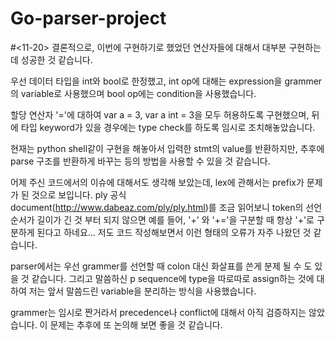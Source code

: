 # Go-parser-project

#<11-20>
결론적으로, 이번에 구현하기로 했었던 연산자들에 대해서 대부분 구현하는데 성공한 것 같습니다.

우선 데이터 타입을 int와 bool로 한정했고, 
int op에 대해는 expression을 grammer의 variable로 사용했으며 bool op에는 condition을 사용했습니다.

할당 연산자 '='에 대하여 var a = 3, var a int = 3을 모두 허용하도록 구현했으며,
뒤에 타입 keyword가 있을 경우에는 type check를 하도록 임시로 조치해놓았습니다.

현재는 python shell같이 구현을 해놓아서 입력한 stmt의 value를 반환하지만, 
추후에 parse 구조를 반환하게 바꾸는 등의 방법을 사용할 수 있을 것 같습니다.


어제 주신 코드에서의 이슈에 대해서도 생각해 보았는데,
lex에 관해서는 prefix가 문제가 된 것으로 보입니다. 
ply 공식 document(http://www.dabeaz.com/ply/ply.html)를 조금 읽어보니 token의 선언 순서가 길이가 긴 것 부터 되지 않으면
예를 들어, '+' 와 '+='을 구분할 때 항상 '+'로 구분하게 된다고 하네요...
저도 코드 작성해보면서 이런 형태의 오류가 자주 나왔던 것 같습니다.

parser에서는 우선 grammer를 선언할 때 colon 대신 화살표를 쓴게 분제 될 수 도 있을 것 같습니다.
그리고 말씀하신 p sequence에 type을 따로따로 assign하는 것에 대하여 
저는 앞서 말씀드린 variable을 분리하는 방식을 사용했습니다.

grammer는 임시로 짠거라서 precedence나 conflict에 대해서 아직 검증하지는 않았습니다.
이 문제는 추후에 또 논의해 보면 좋을 것 같습니다.
